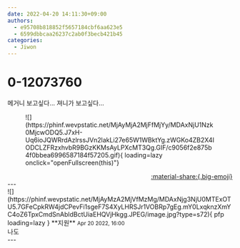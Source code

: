 ```yaml
---
date: 2022-04-20 14:11:30+09:00
authors:
  - e95708b818852f5657184cbf6aa623e5
  - 6599dbbcaa26237c2ab0f3becb421b45
categories:
  - Jiwon
---
```


# 0-12073760

<div class="post-container" markdown="1">
<div class="content-container md-sidebar__scrollwrap" markdown="1">

메거니 보고싶다... 져니가 보고싶다... 
<figure markdown="1">
![](https://phinf.wevpstatic.net/MjAyMjA2MjFfMjYy/MDAxNjU1Nzk0MjcwODQ5.J7xH-Uq6ioJQWRrdAzlrssJVn2lakLi27e65W1WBktYg.zWGKo4ZB2X4IODCLZFRzxhvbR9BGzKKMsAyLPXcMT3Qg.GIF/c9056f2e875b4f0bbea6996587184f57205.gif){ loading=lazy onclick="openFullscreen(this)"}
</figure>


</div>
</div>

<div style="text-align: right;" markdown="1">
<a href="https://weverse.io/fromis9/fanpost/0-12073760" style="text-align: right;">:material-share:{.big-emoji}</a>
</div>
---

<div class="comments-container md-sidebar__scrollwrap" markdown="1">
<div class="comment" markdown="1">
<div class='id-container' markdown="1">
![](https://phinf.wevpstatic.net/MjAyMzA2MjVfMzMg/MDAxNjg3NjU0MTExOTU5.7GFeCpkRW4jdCPevFi1sgeF7S4XyLHRSJr1VOBRp7gEg.mY0LxqknzXmYC4oZ6TpxCmdSnAbldBctUiaEHQVjHkgg.JPEG/image.jpg?type=s72){ pfp loading=lazy }
**<span class="artist">지원</span>** <small>Apr 20 2022, 16:00</small><br>
</div>
<div class='comment-body' markdown="1">
나도
</div>
</div>
</div>
---
